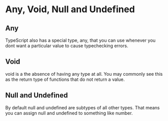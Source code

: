 # Any, Void, Null and Undefined

## Any

TypeScript also has a special type, any, that you can use whenever you dont want a particular value to cause typechecking errors.

## Void

void is a the absence of having any type at all. You may commonly see this as the return type of functions that do not return a value.

## Null and Undefined

By default null and undefined are subtypes of all other types. That means you can assign null and undefined to something like number.
